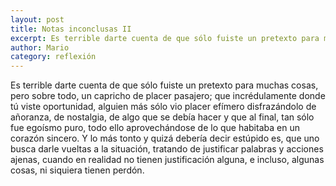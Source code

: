 ```yaml
---
layout: post
title: Notas inconclusas II
excerpt: Es terrible darte cuenta de que sólo fuiste un pretexto para muchas cosas, pero sobre todo, un capricho de placer pasajero...
author: Mario
category: reflexión
---
```


Es terrible darte cuenta de que sólo fuiste un pretexto para muchas cosas, pero sobre todo, un capricho de placer pasajero; que incrédulamente donde tú viste oportunidad, alguien más sólo vio placer efímero disfrazándolo de añoranza, de nostalgia, de algo que se debía hacer y que al final, tan sólo fue egoísmo puro, todo ello aprovechándose de lo que habitaba en un corazón sincero. Y lo más tonto y quizá debería decir estúpido es, que uno busca darle vueltas a la situación, tratando de justificar palabras y acciones ajenas, cuando en realidad no tienen justificación alguna, e incluso, algunas cosas, ni siquiera tienen perdón.
